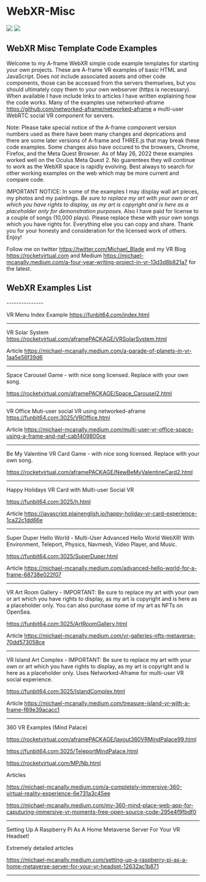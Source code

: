 # WebXR-Misc

<img src="https://rocketvirtual.com/assets/img/HelloWorld.png">
<img src="https://rocketvirtual.com/assets/img/details-2.png">

<h2>WebXR Misc Template Code Examples</h2>

Welcome to my A-frame WebXR simple code example templates for starting your own projects. These are A-frame VR examples of basic HTML and JavaScript.  Does not include associated assets and other code components, those can be accessed from the servers themselves, but you should ultimately copy them to your own webserver (https is necessary). When available I have include links to articles I have written explaining how the code works.  Many of the examples use networked-aframe https://github.com/networked-aframe/networked-aframe a multi-user WebRTC social VR component for servers.

Note: Please take special notice of the A-frame component version numbers used as there have been many changes and deprications and there are some later versions of A-frame and THREE.js that may break these code examples.  Some changes also have occured to the browsers, Chrome, Firefox, and the Meta Quest Browser.  As of May 26, 2022 these examples worked well on the Oculus Meta Quest 2.  No guarentees they will continue to work as the WebXR space is rapidly evolving.  Best always to search for other working examples on the web which may be more current and compare code.

IMPORTANT NOTICE: In some of the examples I may display wall art pieces, my photos and my paintings. <i>Be sure to replace my art with your own or art which you have rights to display, as my art is copyright and is here as a placeholder only for demonstration purposes.</i>  Also I have paid for license to a couple of songs (10,000 plays).  Please replace these with your own songs which you have rights for.  Everything else you can copy and share. Thank you for your honesty and consideration for the licensed work of others. Enjoy!

Follow me on twitter https://twitter.com/Michael_Blade and my VR Blog https://rocketvirtual.com and Medium https://michael-mcanally.medium.com/a-four-year-writing-project-in-vr-13d3d8b821a7 for the latest.


<h2>WebXR Examples List</h2>
---------------

VR Menu Index Example
https://funbit64.com/index.html

---------------

VR Solar System
https://rocketvirtual.com/aframePACKAGE/VRSolarSystem.html

Article
https://michael-mcanally.medium.com/a-parade-of-planets-in-vr-1aa5e56f39d6

---------------

Space Carousel Game - with nice song licensed. Replace with your own song.

https://rocketvirtual.com/aframePACKAGE/Space_Carousel2.html

---------------

VR Office Muti-user social VR using networked-aframe
https://funbit64.com:3025/VROffice.html

Article
https://michael-mcanally.medium.com/multi-user-vr-office-space-using-a-frame-and-naf-cab1409800ce

---------------
Be My Valentine VR Card Game - with nice song licensed. Replace with your own song.

https://rocketvirtual.com/aframePACKAGE/NewBeMyValentineCard2.html

---------------

Happy Holidays VR Card with Multi-user Social VR

https://funbit64.com:3025/h.html

Article
https://javascript.plainenglish.io/happy-holiday-vr-card-experience-1ca22c1dd66e


---------------
Super Duper Hello World - Multi-User Advanced Hello World WebXR!  With Environment, Teleport, Physics, Navmesh, Video Player, and Music.

https://funbit64.com:3025/SuperDuper.html

Article
https://michael-mcanally.medium.com/advanced-hello-world-for-a-frame-68738e022f07

---------------

VR Art Room Gallery  - IMPORTANT: Be sure to replace my art with your own or art which you have rights to display, as my art is copyright and is here as a placeholder only.  You can also purchase some of my art as NFTs on OpenSea.

https://funbit64.com:3025/ArtRoomGallery.html

Article
https://michael-mcanally.medium.com/vr-galleries-nfts-metaverse-70dd573058ce

---------------

VR Island Art Complex - IMPORTANT: Be sure to replace my art with your own or art which you have rights to display, as my art is copyright and is here as a placeholder only.  Uses Networked-Aframe for multi-user VR social experience.

https://funbit64.com:3025/IslandComplex.html

Article
https://michael-mcanally.medium.com/treasure-island-vr-with-a-frame-f69e39acacc1


---------------

360 VR Examples (Mind Palace)

https://rocketvirtual.com/aframePACKAGE/layout360VRMindPalace99.html

https://funbit64.com:3025/TeleportMindPalace.html

https://rocketvirtual.com/MP/Nb.html

Articles

https://michael-mcanally.medium.com/a-completely-immersive-360-virtual-reality-experience-6e731a3c45ee

https://michael-mcanally.medium.com/my-360-mind-place-web-app-for-caputuring-immersive-vr-moments-free-open-source-code-295e4f9fbdf0

---------------

Setting Up A Raspberry Pi As A Home Metaverse Server For Your VR Headset!

Extremely detailed articles

https://michael-mcanally.medium.com/setting-up-a-raspberry-pi-as-a-home-metaverse-server-for-your-vr-headset-12632ac1b871


---------------
